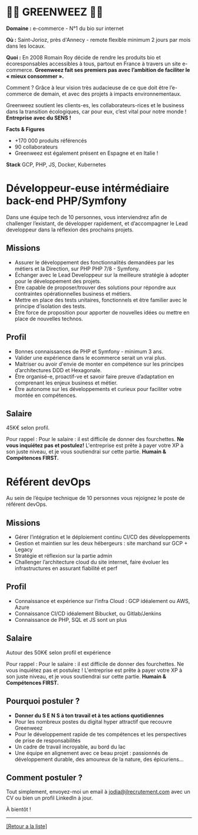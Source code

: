 # 👩‍🌾 GREENWEEZ 👩‍🌾  

**Domaine :** e-commerce - N°1 du bio sur internet 

**Où :** Saint-Jorioz, près d'Annecy - remote flexible minimum 2 jours par mois dans les locaux.

**Quoi :** 	En 2008 Romain Roy décide de rendre les produits bio et écoresponsables accessibles à tous, partout en France à travers un site e-commerce. **Greenweez fait ses premiers pas avec l’ambition de faciliter le « mieux consommer ».**

Comment ? Grâce à leur vision très audacieuse de ce que doit être l’e-commerce de demain, et avec des projets à impacts environnementaux. 

Greenweez soutient les clients-es, les collaborateurs-rices et le business dans la transition écologiques, car pour eux, c’est vital pour notre monde ! **Entreprise avec du SENS !**

**Facts & Figures**

* +170 000 produits référencés 
* 90 collaborateurs 
* Greenweez est également présent en Espagne et en Italie ! 

**Stack**
GCP, PHP, JS, Docker, Kubernetes 

# Développeur-euse intérmédiaire back-end PHP/Symfony

Dans une équipe tech de 10 personnes, vous interviendrez afin de challenger l’existant, de développer rapidement, et d’accompagner le Lead developpeur dans la réflexion des prochains projets.

## Missions

* Assurer le développement des fonctionnalités demandées par les métiers et la Direction, sur PHP PHP 7/8 - Symfony.
* Échanger avec le Lead Developpeur sur la meilleure stratégie à adopter pour le développement des projets.
* Être capable de proposer/trouver des solutions pour répondre aux contraintes opérationnelles business et métiers.
* Mettre en place des tests unitaires, fonctionnels et être familier avec le principe d’isolation des tests.
* Être force de proposition pour apporter de nouvelles idées ou mettre en place de nouvelles technos.

## Profil

* Bonnes connaissances de PHP et Symfony - minimum 3 ans.
* Valider une expérience dans le ecommerce serait un vrai plus.
* Maitriser ou avoir d'envie de monter en compétence sur les principes d’architectures DDD et Hexagonale.
* Être organisé-e, proactif-ve et savoir faire preuve d’adaptation en comprenant les enjeux business et métier.
* Être autonome sur les développements et curieux pour faciliter votre montée en compétences.

## Salaire

45K€ selon profil.

Pour rappel : Pour le salaire : il est difficile de donner des fourchettes. **Ne vous inquiétez pas et postulez!** L'entreprise est prête à payer votre XP à son juste niveau, et je vous soutiendrai sur cette partie. **Humain & Compétences FIRST.**


# Référent devOps

Au sein de l’équipe technique de 10 personnes vous rejoignez le poste de référent devOps. 

## Missions

* Gérer l’intégration et le déploiement continu CI/CD des développements 
* Gestion et maintien sur les deux hébergeurs : site marchand sur GCP + Legacy 
* Stratégie et réflexion sur la partie admin 
* Challenger l’architecture cloud du site internet, faire évoluer les infrastructures en assurant fiabilité et perf 

## Profil

* Connaissance et expérience sur l’infra Cloud : GCP idéalement ou AWS, Azure 
* Connaissance CI/CD idéalement Bibucket, ou Gitlab/Jenkins 
* Connaissance de PHP, SQL et JS sont un plus 

## Salaire 

Autour des 50K€ selon profil et expérience 

Pour rappel : Pour le salaire : il est difficile de donner des fourchettes. Ne vous inquiétez pas et postulez ! L'entreprise est prête à payer votre XP à son juste niveau, et je vous soutiendrai sur cette partie. **Humain & Compétences FIRST.**


## Pourquoi postuler ? 

* **Donner du S E N S à ton travail et à tes actions quotidiennes** 
* Pour les nombreux postes du digital hyper attractif que recouvre Greenweez 
* Pour le développement rapide de tes compétences et les perspectives de prise de responsabilités 
* Un cadre de travail incroyable, au bord du lac 
* Une équipe en alignement avec ce beau projet : passionnés de développement durable, des amoureux de la nature, des épicuriens… 

## Comment postuler ? 

Tout simplement, envoyez-moi un email à jodia@jlrecrutement.com  avec un CV ou bien un profil LinkedIn à jour. 

À bientôt !

----
<a href="https://github.com/jlondiche/job-board-php/blob/master/README.md">[Retour a la liste]</a>